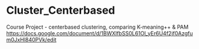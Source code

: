 # Cluster_Centerbased
Course Project - centerbased clustering, comparing K-meaning++ &amp; PAM 
https://docs.google.com/document/d/1BWXlfbSS0L61Ol_yEr6U4f2jf0Azgfum0JxHl840PVk/edit
